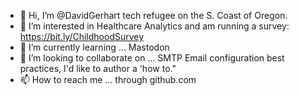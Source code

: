 - 👋 Hi, I’m @DavidGerhart tech refugee on the S. Coast of Oregon.
- 👀 I’m interested in Healthcare Analytics and am running a survey: https://bit.ly/ChildhoodSurvey
- 🌱 I’m currently learning ... Mastodon
- 💞️ I’m looking to collaborate on ... SMTP Email configuration best practices, I'd like to author a 'how to."
- 📫 How to reach me ... through github.com

<!---
DavidGerhart/DavidGerhart is a ✨ special ✨ repository because its `README.md` (this file) appears on your GitHub profile.
You can click the Preview link to take a look at your changes.
--->
